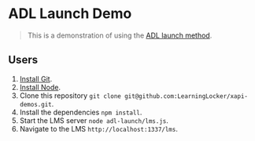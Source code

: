 # ADL Launch Demo
> This is a demonstration of using the [ADL launch method](https://github.com/adlnet/xapi-launch).

## Users
1. [Install Git](https://git-scm.com/).
1. [Install Node](https://nodejs.org/en/).
1. Clone this repository `git clone git@github.com:LearningLocker/xapi-demos.git`.
1. Install the dependencies `npm install`.
1. Start the LMS server `node adl-launch/lms.js`.
1. Navigate to the LMS `http://localhost:1337/lms`.
